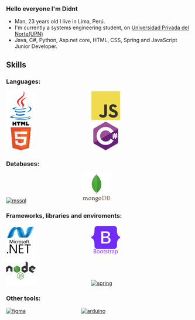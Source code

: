 ### Hello everyone I'm Didnt

* Man, 23 years old I live in  Lima, Perú.
* I'm currently a systems engineering student, on [Universidad Privada del Norte(UPN)](https://github.com/universidadprivadadelnorte)
* Java, C#, Python, Asp.net core, HTML, CSS, Spring and JavaScript Junior Developer.
## Skills
### Languages:
<p>
  <a href="https://www.java.com" target="_blank" rel="noreferrer" style="margin-right: 3vb;"><img src="https://raw.githubusercontent.com/devicons/devicon/master/icons/java/java-original.svg" alt="java" width="80" height="80"/></a>&emsp;&emsp;
  <a href="https://developer.mozilla.org/en-US/docs/Web/JavaScript" target="_blank" rel="noreferrer" style="margin-right: 3vb;"><img src="https://raw.githubusercontent.com/devicons/devicon/master/icons/javascript/javascript-original.svg" alt="javascript" width="80" height="80"/></a>&emsp;&emsp;
  <a href="https://www.w3.org/html/" target="_blank" rel="noreferrer" style="margin-right: 3vb;"><img src="https://raw.githubusercontent.com/devicons/devicon/master/icons/html5/html5-original-wordmark.svg" alt="html5" width="80" height="80"/></a>&emsp;&emsp;
  <a href="https://www.w3schools.com/cs/" target="_blank" rel="noreferrer" style="margin-right: 3vb;"><img src="https://raw.githubusercontent.com/devicons/devicon/master/icons/csharp/csharp-original.svg" alt="csharp" width="80" height="80"/></a>&emsp;&emsp;
</p>

### Databases:
<p>
  <a href="https://www.microsoft.com/en-us/sql-server" target="_blank" rel="noreferrer" style="margin-right: 3vb;"><img src="https://www.svgrepo.com/show/303229/microsoft-sql-server-logo.svg" alt="mssql" width="80" height="80"/></a>&emsp;&emsp;
  <a href="https://www.mongodb.com/" target="_blank" rel="noreferrer" style="margin-right: 3vb;"><img src="https://raw.githubusercontent.com/devicons/devicon/master/icons/mongodb/mongodb-original-wordmark.svg" alt="mongodb" width="80" height="80"/></a>&emsp;&emsp;
</p>

### Frameworks, libraries and enviroments:
<p>
  <a href="https://dotnet.microsoft.com/" target="_blank" rel="noreferrer" style="margin-right: 3vb;"><img src="https://raw.githubusercontent.com/devicons/devicon/master/icons/dot-net/dot-net-original-wordmark.svg" alt="dotnet" width="80" height="80"/></a>&emsp;&emsp;
  <a href="https://getbootstrap.com" target="_blank" rel="noreferrer" style="margin-right: 3vb;"><img src="https://raw.githubusercontent.com/devicons/devicon/master/icons/bootstrap/bootstrap-plain-wordmark.svg" alt="bootstrap" width="80" height="80"/></a>&emsp;&emsp;
  <a href="https://nodejs.org" target="_blank" rel="noreferrer" style="margin-right: 3vb;"><img src="https://raw.githubusercontent.com/devicons/devicon/master/icons/nodejs/nodejs-original-wordmark.svg" alt="nodejs" width="80" height="80"/></a>&emsp;&emsp;
  <a href="https://spring.io/" target="_blank" rel="noreferrer" style="margin-right: 3vb;"><img src="https://www.vectorlogo.zone/logos/springio/springio-icon.svg" alt="spring" width="80" height="80"/></a>
</p>

### Other tools:
<p>
    <a href="https://www.figma.com/" target="_blank" rel="noreferrer" style="margin-right: 3vb;"><img src="https://www.vectorlogo.zone/logos/figma/figma-icon.svg" alt="figma" width="80" height="80"/></a>&emsp;&emsp;
    <a href="https://www.arduino.cc/" target="_blank" rel="noreferrer" style="margin-right: 3vb;"><img src="https://cdn.worldvectorlogo.com/logos/arduino-1.svg" alt="arduino" width="80" height="80"/></a>&emsp;&emsp;
</p>
